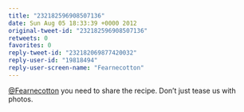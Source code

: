 ```yaml
---
title: "232182596908507136"
date: Sun Aug 05 18:33:39 +0000 2012
original-tweet-id: "232182596908507136"
retweets: 0
favorites: 0
reply-tweet-id: "232182069877420032"
reply-user-id: "19818494"
reply-user-screen-name: "Fearnecotton"
---
```

<a href="https://twitter.com/Fearnecotton">@Fearnecotton</a> you need to share the recipe. Don’t just tease us with photos.
